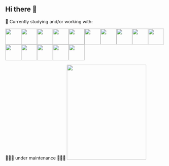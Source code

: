 ## Hi there 👋

📝 Currently studying and/or working with:

<img src="https://cdn.jsdelivr.net/gh/devicons/devicon@latest/icons/angular/angular-original.svg" style="width:50px;"/><img src="https://cdn.jsdelivr.net/gh/devicons/devicon@latest/icons/typescript/typescript-original.svg" style="width:50px;"/><img src="https://cdn.jsdelivr.net/gh/devicons/devicon@latest/icons/azure/azure-original.svg" style="width:50px;"/><img src="https://cdn.jsdelivr.net/gh/devicons/devicon@latest/icons/cassandra/cassandra-original-wordmark.svg" style="width:50px;"/><img src="https://cdn.jsdelivr.net/gh/devicons/devicon@latest/icons/cosmosdb/cosmosdb-original-wordmark.svg" style="width:50px;"/><img src="https://cdn.jsdelivr.net/gh/devicons/devicon@latest/icons/csharp/csharp-original.svg" style="width:50px;"/><img src="https://cdn.jsdelivr.net/gh/devicons/devicon@latest/icons/java/java-original.svg" style="width:50px;"/><img src="https://cdn.jsdelivr.net/gh/devicons/devicon@latest/icons/maven/maven-original.svg" style="width:50px;"/><img src="https://cdn.jsdelivr.net/gh/devicons/devicon@latest/icons/karma/karma-original.svg" style="width:50px;"/><img src="https://cdn.jsdelivr.net/gh/devicons/devicon@latest/icons/tomcat/tomcat-original.svg" style="width:50px;"/><img src="https://cdn.jsdelivr.net/gh/devicons/devicon@latest/icons/sqldeveloper/sqldeveloper-original.svg" style="width:50px;"/><img src="https://cdn.jsdelivr.net/gh/devicons/devicon@latest/icons/putty/putty-original.svg" style="width:50px;"/><img src="https://cdn.jsdelivr.net/gh/devicons/devicon@latest/icons/linux/linux-original.svg" style="width:50px;"/><img src="https://cdn.jsdelivr.net/gh/devicons/devicon@latest/icons/docker/docker-original.svg" style="width:50px;"/><img src="https://cdn.jsdelivr.net/gh/devicons/devicon@latest/icons/git/git-original.svg" style="width:50px;"/>

🚧🚧🚧 under maintenance 🚧🚧🚧
<img src="https://i.pinimg.com/originals/52/c4/d5/52c4d55c27725df1b0a35178ad7cbc08.gif" width="250" height="300" />
          
          
